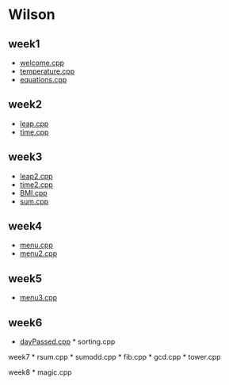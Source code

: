 # Wilson
## week1
- [welcome.cpp](https://github.com/wilson30139/wilson/blob/master/w01/welcome.cpp )
- [temperature.cpp](https://github.com/wilson30139/wilson/blob/master/w01/temperature.cpp)
- [equations.cpp](https://github.com/wilson30139/wilson/blob/master/w01/equations.cpp)
## week2
- [leap.cpp](https://github.com/wilson30139/wilson/blob/master/w02/leap.cpp)
- [time.cpp](https://github.com/wilson30139/wilson/blob/master/w02/time.cpp)
## week3
- [leap2.cpp](https://github.com/wilson30139/wilson/blob/master/w03/leap2.cpp)
- [time2.cpp](https://github.com/wilson30139/wilson/blob/master/w03/time2.cpp)
- [BMI.cpp](https://github.com/wilson30139/wilson/blob/master/w03/BMI.cpp)
- [sum.cpp](https://github.com/wilson30139/wilson/blob/master/w03/sum.cpp)
## week4
- [menu.cpp](https://github.com/wilson30139/wilson/blob/master/w04/menu.cpp) 
- [menu2.cpp](https://github.com/wilson30139/wilson/blob/master/w04/menu2.cpp)
## week5
- [menu3.cpp](https://github.com/wilson30139/wilson/blob/master/w05/menu3.cpp)
## week6
- [dayPassed.cpp]() * sorting.cpp



week7 * rsum.cpp * sumodd.cpp * fib.cpp * gcd.cpp * tower.cpp






week8 * magic.cpp

<!--stackedit_data:
eyJoaXN0b3J5IjpbNjM2MzM5MTkxXX0=
-->